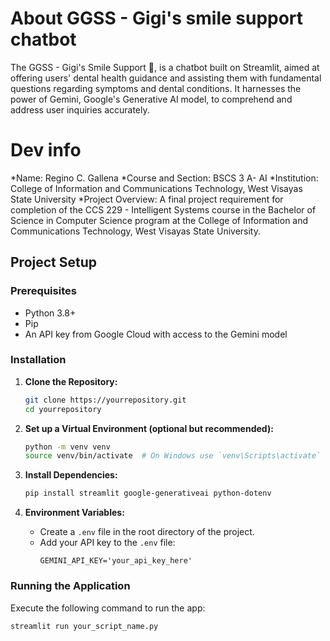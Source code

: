 # About GGSS - Gigi's smile support chatbot
The GGSS - Gigi's Smile Support 🦷, is a chatbot built on Streamlit, aimed at offering users' dental health guidance and assisting them with fundamental questions regarding symptoms and dental conditions. It harnesses the power of Gemini, Google's Generative AI model, to comprehend and address user inquiries accurately.
# Dev info
*Name: Regino C. Gallena
*Course and Section: BSCS 3 A- AI
*Institution: College of Information and Communications Technology, West Visayas State University
*Project Overview: A final project requirement for completion of the CCS 229 - Intelligent Systems
course in the Bachelor of Science in Computer Science program 
at the College of Information and Communications Technology, West Visayas State University.
## Project Setup

### Prerequisites

- Python 3.8+
- Pip
- An API key from Google Cloud with access to the Gemini model

### Installation

1. **Clone the Repository:**
   ```bash
   git clone https://yourrepository.git
   cd yourrepository
   ```

2. **Set up a Virtual Environment (optional but recommended):**
   ```bash
   python -m venv venv
   source venv/bin/activate  # On Windows use `venv\Scripts\activate`
   ```

3. **Install Dependencies:**
   ```bash
   pip install streamlit google-generativeai python-dotenv
   ```

4. **Environment Variables:**
   - Create a `.env` file in the root directory of the project.
   - Add your API key to the `.env` file:
     ```plaintext
     GEMINI_API_KEY='your_api_key_here'
     ```

### Running the Application

Execute the following command to run the app:
```bash
streamlit run your_script_name.py
